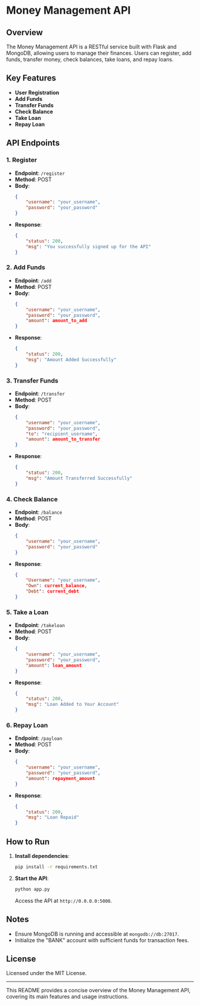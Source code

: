 # Money Management API

## Overview
The Money Management API is a RESTful service built with Flask and MongoDB, allowing users to manage their finances. Users can register, add funds, transfer money, check balances, take loans, and repay loans.

## Key Features
- **User Registration**
- **Add Funds**
- **Transfer Funds**
- **Check Balance**
- **Take Loan**
- **Repay Loan**

## API Endpoints

### 1. Register
- **Endpoint**: `/register`
- **Method**: POST
- **Body**:
  ```json
  {
      "username": "your_username",
      "password": "your_password"
  }
  ```
- **Response**:
  ```json
  {
      "status": 200,
      "msg": "You successfully signed up for the API"
  }
  ```

### 2. Add Funds
- **Endpoint**: `/add`
- **Method**: POST
- **Body**:
  ```json
  {
      "username": "your_username",
      "password": "your_password",
      "amount": amount_to_add
  }
  ```
- **Response**:
  ```json
  {
      "status": 200,
      "msg": "Amount Added Successfully"
  }
  ```

### 3. Transfer Funds
- **Endpoint**: `/transfer`
- **Method**: POST
- **Body**:
  ```json
  {
      "username": "your_username",
      "password": "your_password",
      "to": "recipient_username",
      "amount": amount_to_transfer
  }
  ```
- **Response**:
  ```json
  {
      "status": 200,
      "msg": "Amount Transferred Successfully"
  }
  ```

### 4. Check Balance
- **Endpoint**: `/balance`
- **Method**: POST
- **Body**:
  ```json
  {
      "username": "your_username",
      "password": "your_password"
  }
  ```
- **Response**:
  ```json
  {
      "Username": "your_username",
      "Own": current_balance,
      "Debt": current_debt
  }
  ```

### 5. Take a Loan
- **Endpoint**: `/takeloan`
- **Method**: POST
- **Body**:
  ```json
  {
      "username": "your_username",
      "password": "your_password",
      "amount": loan_amount
  }
  ```
- **Response**:
  ```json
  {
      "status": 200,
      "msg": "Loan Added to Your Account"
  }
  ```

### 6. Repay Loan
- **Endpoint**: `/payloan`
- **Method**: POST
- **Body**:
  ```json
  {
      "username": "your_username",
      "password": "your_password",
      "amount": repayment_amount
  }
  ```
- **Response**:
  ```json
  {
      "status": 200,
      "msg": "Loan Repaid"
  }
  ```

## How to Run

1. **Install dependencies**:
   ```sh
   pip install -r requirements.txt
   ```

2. **Start the API**:
   ```sh
   python app.py
   ```
   Access the API at `http://0.0.0.0:5000`.

## Notes
- Ensure MongoDB is running and accessible at `mongodb://db:27017`.
- Initialize the "BANK" account with sufficient funds for transaction fees.

## License
Licensed under the MIT License.

---

This README provides a concise overview of the Money Management API, covering its main features and usage instructions.